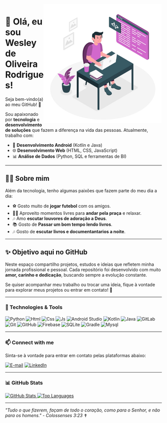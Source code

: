 <img align="right" alt="Developer vector created by storyset - www.freepik.com" height="380" src="https://github.com/wesleyorrr/Documentation/blob/main/4707122.jpg">

# 👋 Olá, eu sou Wesley de Oliveira Rodrigues!

Seja bem-vindo(a) ao meu GitHub! 🚀

Sou apaixonado por **tecnologia** e **desenvolvimento de soluções** que fazem a diferença na vida das pessoas. Atualmente, trabalho com:

- 📱 **Desenvolvimento Android** (Kotlin e Java)
- 🌐 **Desenvolvimento Web** (HTML, CSS, JavaScript)
- 📊 **Análise de Dados** (Python, SQL e ferramentas de BI)

---

## 👨‍💻 Sobre mim
Além da tecnologia, tenho algumas paixões que fazem parte do meu dia a dia:

- ⚽ Gosto muito de **jogar futebol** com os amigos.
- 🚶‍♂️ Aproveito momentos livres para **andar pela praça** e relaxar.
- 🎶 Amo **escutar louvores de adoração a Deus**.
- 📚 Gosto de **Passar um bom tempo lendo livros**.
- 🎶 Gosto de **escutar livros e documentantarios a noite**.
---

## ✨ Objetivo aqui no GitHub

Neste espaço compartilho projetos, estudos e ideias que refletem minha jornada profissional e pessoal. Cada repositório foi desenvolvido com muito **amor, carinho e dedicação**, buscando sempre a evolução constante.

Se quiser acompanhar meu trabalho ou trocar uma ideia, fique à vontade para explorar meus projetos ou entrar em contato! 🤝

---


### 🚀 Technologies & Tools

<div>

  <img align="center" alt="Python" height="30" width="40" src="https://cdn.jsdelivr.net/gh/devicons/devicon/icons/python/python-original.svg" />
   <img align="center" alt="Html" height="30" width="40" src="https://cdn.jsdelivr.net/gh/devicons/devicon/icons/html5/html5-original.svg" />
   <img align="center" alt="Css" height="30" width="40" src="https://cdn.jsdelivr.net/gh/devicons/devicon/icons/css3/css3-original.svg" />
    <img align="center" alt="Js" height="30" width="40" src="https://cdn.jsdelivr.net/gh/devicons/devicon/icons/javascript/javascript-original.svg" />
  <img align="center" alt="Android Studio" height="30" width="40" src="https://cdn.jsdelivr.net/gh/devicons/devicon/icons/androidstudio/androidstudio-original-wordmark.svg" />
  <img align="center" alt="Kotlin" height="30" width="40" src="https://cdn.jsdelivr.net/gh/devicons/devicon/icons/kotlin/kotlin-original-wordmark.svg" />
  <img align="center" alt="Java" height="30" width="40"  src="https://cdn.jsdelivr.net/gh/devicons/devicon/icons/java/java-original-wordmark.svg" />
  <img align="center" alt="GitLab" height="30" width="40" src="https://cdn.jsdelivr.net/gh/devicons/devicon/icons/gitlab/gitlab-original-wordmark.svg" />
  <img align="center" alt="Git" height="30" width="40" src="https://cdn.jsdelivr.net/gh/devicons/devicon/icons/git/git-original-wordmark.svg" />
  <img align="center" alt="GitHub" height="30" width="40" src="https://cdn.jsdelivr.net/gh/devicons/devicon/icons/github/github-original-wordmark.svg" />
  <img align="center" alt="Firebase" height="30" width="40" src="https://cdn.jsdelivr.net/gh/devicons/devicon/icons/firebase/firebase-plain-wordmark.svg" /> 
  <img align="center" alt="SQLite" height="30" width="40" src="https://cdn.jsdelivr.net/gh/devicons/devicon/icons/sqlite/sqlite-plain-wordmark.svg" />
  <img align="center" alt="Gradle" height="30" width="40" src="https://cdn.jsdelivr.net/gh/devicons/devicon/icons/gradle/gradle-original.svg" />
   <img align="center" alt="Mysql" height="30" width="40" src="https://cdn.jsdelivr.net/gh/devicons/devicon/icons/mysql/mysql-original.svg" />
</div>

---

### 📫 Connect with me

Sinta-se à vontade para entrar em contato pelas plataformas abaixo:

[![E-mail](https://img.shields.io/badge/-Email-000?style=for-the-badge&logo=microsoft-outlook&logoColor=white)](mailto:wesleyorrr@gmail.com)
[![LinkedIn](https://img.shields.io/badge/-LinkedIn-000?style=for-the-badge&logo=linkedin&logoColor=white)](https://www.linkedin.com/in/wesley-de-oliveira-rodrigues)

---

### 📊 GitHub Stats

<div>
  <a href="https://github.com/wesleyorrr">
    <img height="180em" src="https://github-readme-stats.vercel.app/api?username=wesleyorrr&show_icons=true&locale=en&layout=compact&theme=dark" alt="GitHub Stats"/>
    <img height="180em" src="https://github-readme-stats.vercel.app/api/top-langs/?username=wesleyorrr&layout=compact&theme=dark" alt="Top Languages"/>
  </a>
</div>


---

_"Tudo o que fizerem, façam de todo o coração, como para o Senhor, e não para os homens." - Colossenses 3:23_ ✝️
